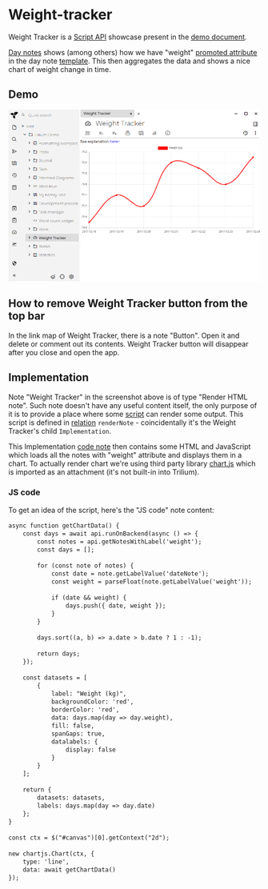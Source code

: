 # Weight-tracker
Weight Tracker is a [Script API](Script%20API.md) showcase present in the [demo document](Document.md).

[Day notes](Day-notes.md) shows (among others) how we have "weight" [promoted attribute](Promoted%20attributes.md) in the day note [template](Template.md). This then aggregates the data and shows a nice chart of weight change in time.

Demo
----

![](images/weight-tracker.png)

How to remove Weight Tracker button from the top bar
----------------------------------------------------

In the link map of Weight Tracker, there is a note "Button". Open it and delete or comment out its contents. Weight Tracker button will disappear after you close and open the app.

Implementation
--------------

Note "Weight Tracker" in the screenshot above is of type "Render HTML note". Such note doesn't have any useful content itself, the only purpose of it is to provide a place where some [script](Scripts.md) can render some output. This script is defined in [relation](Attributes.md) `renderNote` - coincidentally it's the Weight Tracker's child `Implementation`.

This Implementation [code note](Code-notes.md) then contains some HTML and JavaScript which loads all the notes with "weight" attribute and displays them in a chart. To actually render chart we're using third party library [chart.js](https://www.chartjs.org/) which is imported as an attachment (it's not built-in into Trilium).

### JS code

To get an idea of the script, here's the "JS code" note content:

```text-plain
async function getChartData() {
    const days = await api.runOnBackend(async () => {
        const notes = api.getNotesWithLabel('weight');
        const days = [];

        for (const note of notes) {
            const date = note.getLabelValue('dateNote');
            const weight = parseFloat(note.getLabelValue('weight'));

            if (date && weight) {
                days.push({ date, weight });
            }
        }

        days.sort((a, b) => a.date > b.date ? 1 : -1);

        return days;
    });

    const datasets = [
        {
            label: "Weight (kg)",
            backgroundColor: 'red',
            borderColor: 'red',
            data: days.map(day => day.weight),
            fill: false,
            spanGaps: true,
            datalabels: {
                display: false
            }
        }
    ];

    return {
        datasets: datasets,
        labels: days.map(day => day.date)
    };
}

const ctx = $("#canvas")[0].getContext("2d");

new chartjs.Chart(ctx, {
    type: 'line',
    data: await getChartData()
});
```